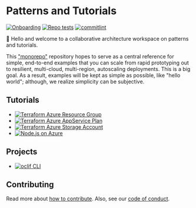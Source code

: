 # Patterns and Tutorials

[![Onboarding][badge-onboarding]][devops-onboarding] [![Repo tests][badge-repo]][devops-repo] [![commitlint][badge-commitlint]][devops-commitlint]

👋 Hello and welcome to a collaborative architecture workspace on patterns and tutorials.

This ["monorepo"][monorepo] repository hopes to serve as a central reference for simple, end-to-end examples that you can scale from rapid prototyping out to resilient, multi-cloud, multi-region, autoscaling deployments. This is a big goal. As a result, examples will be kept as simple as possible, like "hello world"; although, we realize simplicity can be subjective.

## Tutorials

- [![Terraform Azure Resource Group][badge-tutorials-terraform-azure-rg]][tutorials-terraform-azure-rg]
- [![Terraform Azure AppService Plan][badge-tutorials-terraform-azure-appservice-plan]][tutorials-terraform-azure-appservice-plan]
- [![Terraform Azure Storage Account][badge-tutorials-terraform-azure-storage-account]][tutorials-terraform-azure-storage-account]
- [![Node.js on Azure][badge-tutorials-node-azure]][tutorials-node-azure]

## Projects

- [![oclif CLI][oclif-cli-workflow-badge]][oclif-cli]

## Contributing

Read more about [how to contribute][contributing]. Also, see our [code of conduct][code-of-conduct].

[contributing]: ./docs/CONTRIBUTING.md
[code-of-conduct]: ./docs/CODE_OF_CONDUCT.md
[monorepo]: https://en.wikipedia.org/wiki/Monorepo
[badge-onboarding]: https://github.com/ourchitecture/patterns-and-tutorials/workflows/Onboarding/badge.svg
[devops-onboarding]: https://github.com/ourchitecture/patterns-and-tutorials/actions?query=workflow%3AOnboarding
[badge-repo]: https://github.com/ourchitecture/patterns-and-tutorials/workflows/Repo%20tests/badge.svg
[devops-repo]: https://github.com/ourchitecture/patterns-and-tutorials/actions?query=workflow%3A%22Repo+tests%22
[badge-commitlint]: https://github.com/ourchitecture/patterns-and-tutorials/workflows/commitlint/badge.svg
[devops-commitlint]: https://github.com/ourchitecture/patterns-and-tutorials/actions?query=workflow%3Acommitlint
[tutorials-terraform-azure-rg]: ./src/tutorials/terraform/azure/resource-group/#readme
[badge-tutorials-terraform-azure-rg]: https://github.com/ourchitecture/patterns-and-tutorials/workflows/Tutorial:%20Terraform%20Azure%20Resource%20Group/badge.svg
[tutorials-terraform-azure-appservice-plan]: ./src/tutorials/terraform/azure/appservice-plan/#readme
[badge-tutorials-terraform-azure-appservice-plan]: https://github.com/ourchitecture/patterns-and-tutorials/workflows/Tutorial:%20Terraform%20Azure%20AppService%20Plan/badge.svg
[tutorials-terraform-azure-storage-account]: ./src/tutorials/terraform/azure/storage-account/#readme
[badge-tutorials-terraform-azure-storage-account]: https://github.com/ourchitecture/patterns-and-tutorials/workflows/Tutorial:%20Terraform%20Azure%20Storage%20Account/badge.svg
[tutorials-node-azure]: ./src/tutorials/node/azure/app/#readme
[badge-tutorials-node-azure]: https://github.com/ourchitecture/patterns-and-tutorials/workflows/Tutorial:%20Node.js%20on%20Azure/badge.svg
[oclif-cli-workflow-badge]: https://github.com/ourchitecture/patterns-and-tutorials/workflows/CLI/badge.svg
[oclif-cli]: ./src/cli/node/oclif/#readme
